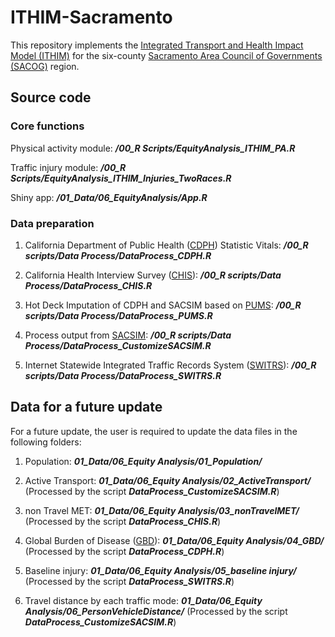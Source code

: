 # ITHIM-Sacramento

This repository implements the [Integrated Transport and Health Impact Model (ITHIM)](http://www.cedar.iph.cam.ac.uk/research/modelling/ithim/) for the six-county [Sacramento Area Council of Governments (SACOG)](http://www.sacog.org) region.

## Source code ##

### Core functions ###

Physical activity module: ***/00_R Scripts/EquityAnalysis_ITHIM_PA.R***

Traffic injury module: ***/00_R Scripts/EquityAnalysis_ITHIM_Injuries_TwoRaces.R***

Shiny app: ***/01_Data/06_EquityAnalysis/App.R***

### Data preparation ###

1. California Department of Public Health ([CDPH](http://https://www.cdph.ca.gov/Programs/CHSI/Pages/Data-and-Statistics-.aspx)) Statistic Vitals: ***/00_R scripts/Data Process/DataProcess_CDPH.R***

2. California Health Interview Survey ([CHIS](http://http://healthpolicy.ucla.edu/chis/Pages/default.aspx)): ***/00_R scripts/Data Process/DataProcess_CHIS.R***

3. Hot Deck Imputation of CDPH and SACSIM based on [PUMS](https://www.census.gov/programs-surveys/acs/data/pums.html): ***/00_R scripts/Data Process/DataProcess_PUMS.R***

4. Process output from [SACSIM](http://www.sacog.org/sites/main/files/file-attachments/plnrscmte_sacog_travel_model_wkshp_27mar2014.pdf): ***/00_R scripts/Data Process/DataProcess_CustomizeSACSIM.R***

5. Internet Statewide Integrated Traffic Records System ([SWITRS](https://www.chp.ca.gov/programs-services/services-information/switrs-internet-statewide-integrated-traffic-records-system)): ***/00_R scripts/Data Process/DataProcess_SWITRS.R***

## Data for a future update ##

For a future update, the user is required to update the data files in the following folders:

1. Population: ***01_Data/06_Equity Analysis/01_Population/***

2. Active Transport: ***01_Data/06_Equity Analysis/02_ActiveTransport/*** (Processed by the script ***DataProcess_CustomizeSACSIM.R***)

3. non Travel MET: ***01_Data/06_Equity Analysis/03_nonTravelMET/*** (Processed by the script ***DataProcess_CHIS.R***)

4. Global Burden of Disease ([GBD](http://www.healthdata.org/gbd)): ***01_Data/06_Equity Analysis/04_GBD/*** (Processed by the script ***DataProcess_CDPH.R***)

5. Baseline injury: ***01_Data/06_Equity Analysis/05_baseline injury/*** (Processed by the script ***DataProcess_SWITRS.R***)

6. Travel distance by each traffic mode: ***01_Data/06_Equity Analysis/06_PersonVehicleDistance/*** (Processed by the script ***DataProcess_CustomizeSACSIM.R***)







